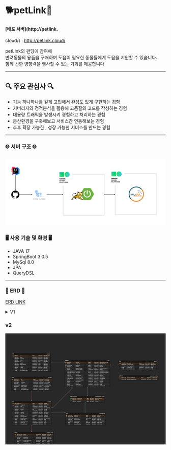 # 🐕petLink🐳

#### [배포 서버](http://petlink.

cloud/) : http://petlink.cloud/

petLink의 펀딩에 참여해 <br>
반려동물의 용품을 구매하며 도움이 필요한 동물들에게 도움을 지원할 수 있습니다.<br>
함께 선한 영향력을 행사할 수 있는 기회를 제공합니다


-----

## 🔍 주요 관심사 🔍

- 기능 하나하나를 깊게 고민해서 완성도 있게 구현하는 경험
- 커버리지와 정적분석을 활용해 고품질의 코드를 작성하는 경험
- 대용량 트래픽을 발생시켜 경험하고 처리하는 경험
- 분산환경을 구축해보고 서비스간 연동해보는 경험
- 추후 확장 가능한 , 성장 가능한 서비스를 만드는 경험

-----

### 🌐 서버 구조 🌐

![server_V1.png](ReadMe%2Fimages%2Fserver_V1.png)
-----

### 🖥️ 사용 기술 및 환경 🖥️

- JAVA 17
- SpringBoot 3.0.5
- MySql 8.0
- JPA
- QueryDSL

-----

### 💾 ERD 💾

[ERD LINK ](https://www.erdcloud.com/d/D6fkbZKiwQHX7kddG)
<details>
<summary>V1</summary>
<div markdown="1">

![erd_V1.png](ReadMe%2Fimages%2Ferd_V1.png)

</div>
</details>

### v2

![erd_V2.png](ReadMe%2Fimages%2Ferd_V2.png)